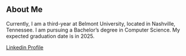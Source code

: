## About Me
Currently, I am a third-year at Belmont University, located in Nashville, Tennessee. I am pursuing a Bachelor’s degree in Computer Science. My expected graduation date is in 2025.

[Linkedin Profile](https://www.linkedin.com/in/eunice-hassan/)

